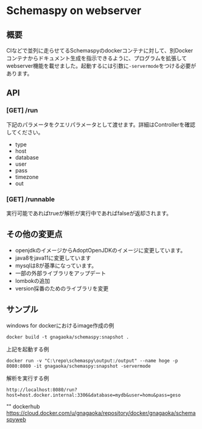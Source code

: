 # Schemaspy on webserver
## 概要
CIなどで並列に走らせてるSchemaspyのdockerコンテナに対して、別Dockerコンテナからドキュメント生成を指示できるように、プログラムを拡張してwebserver機能を載せました。起動するには引数に```-servermode```をつける必要があります。

## API
### [GET] /run
下記のパラメータをクエリパラメータとして渡せます。詳細はControllerを確認してください。

- type
- host
- database
- user
- pass
- timezone
- out

### [GET] /runnable
実行可能であればtrueが解析が実行中であればfalseが返却されます。

## その他の変更点
 - openjdkのイメージからAdoptOpenJDKのイメージに変更しています。
 - java8をjava11に変更しています
 - mysqlは8が基準になっています。
 - 一部の外部ライブラリをアップデート
 - lombokの追加
 - version採番のためのライブラリを変更

## サンプル
windows for dockerにおけるimage作成の例
```
docker build -t gnagaoka/schemaspy:snapshot .
```
上記を起動する例
```
docker run -v "C:\repo\schemaspy\output:/output" --name hoge -p 8080:8080 -it gnagaoka/schemaspy:snapshot -servermode
```
解析を実行する例
```
http://localhost:8080/run?host=host.docker.internal:3306&database=mydb&user=homu&pass=geso
```

"" dockerhub
https://cloud.docker.com/u/gnagaoka/repository/docker/gnagaoka/schemaspyweb


